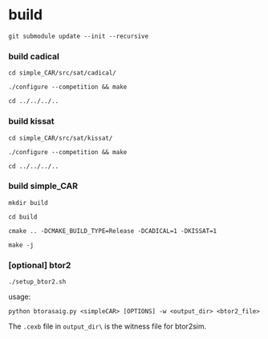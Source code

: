 # build

`git submodule update --init --recursive`

### build cadical

`cd simple_CAR/src/sat/cadical/`

`./configure --competition && make`

`cd ../../../..`

### build kissat

`cd simple_CAR/src/sat/kissat/`

`./configure --competition && make`

`cd ../../../..`

### build simple_CAR

`mkdir build`

`cd build`

`cmake .. -DCMAKE_BUILD_TYPE=Release -DCADICAL=1 -DKISSAT=1`

`make -j`

### [optional] btor2

`./setup_btor2.sh`

usage:

`python btorasaig.py <simpleCAR> [OPTIONS] -w <output_dir> <btor2_file>`

The `.cexb` file in `output_dir\` is the witness file for btor2sim.
